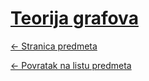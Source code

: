 # [Teorija grafova](https://www.github.com/studosi-fer/TEOGRAF)
[<- Stranica predmeta](https://www.fer.unizg.hr/predmet/teogra_a)

[<- Povratak na listu predmeta](https://www.github.com/studosi/FER)
